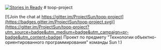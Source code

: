 [![Stories in Ready](https://badge.waffle.io/ProjectSun/toop-project.png?label=ready&title=Ready)](https://waffle.io/ProjectSun/toop-project)
﻿# toop-project

[![Join the chat at https://gitter.im/ProjectSun/toop-project](https://badges.gitter.im/ProjectSun/toop-project.svg)](https://gitter.im/ProjectSun/toop-project?utm_source=badge&utm_medium=badge&utm_campaign=pr-badge&utm_content=badge)
Проект по предмету "Технологии объектно-ориентированного программирования" команды Sun !:)
